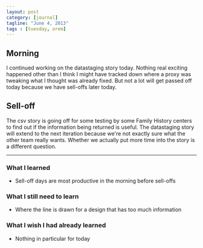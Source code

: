```yaml
---
layout: post
category: [journal]
tagline: "June 4, 2013"
tags : [tuesday, orem]
---
```

## Morning
I continued working on the datastaging story today. Nothing real exciting happened
other than I think I might have tracked down where a proxy was tweaking what I
thought was already fixed. But not a lot will get passed off today because we have
sell-offs later today.

## Sell-off
The csv story is going off for some testing by some Family History centers to find
out if the information being returned is useful. The datastaging story will extend
to the next iteration because we're not exactly sure what the other team really
wants. Whether we actually put more time into the story is a different question.

- - -

### What I learned
+ Sell-off days are most productive in the morning before sell-offs

### What I still need to learn
+ Where the line is drawn for a design that has too much information

### What I wish I had already learned
+ Nothing in particular for today